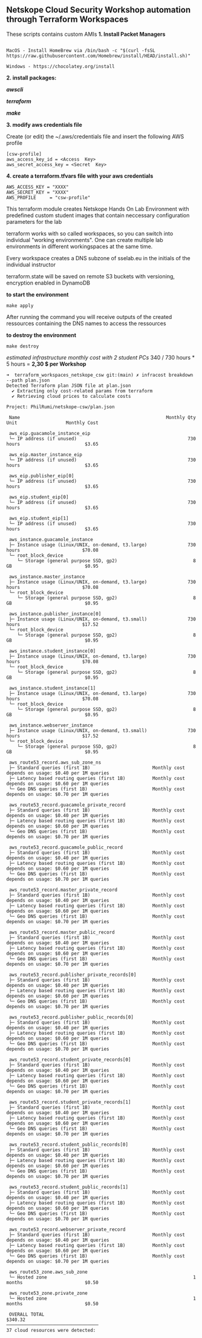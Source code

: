 ﻿<h2> Netskope Cloud Security Workshop automation through Terraform Workspaces </h2>

  
  
These scripts contains custom AMIs
**1. Install Packet Managers**

  

```

MacOS - Install HomeBrew via /bin/bash -c "$(curl -fsSL https://raw.githubusercontent.com/Homebrew/install/HEAD/install.sh)"

Windows - https://chocolatey.org/install

```


**2. install packages:**

***awscli***

***terraform*** 

***make***
  
**3. modify aws credentials file**
   
Create (or edit) the ~/.aws/credentials file and insert the following AWS profile

    [csw-profile]
    aws_access_key_id = <Access  Key>
    aws_secret_access_key = <Secret  Key>


**4. create a terraform.tfvars file with your aws credentials**

```
AWS_ACCESS_KEY = "XXXX"
AWS_SECRET_KEY = "XXXX"
AWS_PROFILE     = "csw-profile"
```

   
This terraform module creates Netskope Hands On Lab Environment with predefined custom student images that contain neccessary configuration parameters for the lab

terraform works with so called workspaces, so you can switch into individual "working environments". One can create multiple lab environments in different workingspaces at the same time.

Every workspace creates a DNS subzone of sselab.eu in the initials of the individual instructor

  

terraform.state will be saved on remote S3 buckets with versioning, encryption enabled in DynamoDB

  

**to start the environment**

  

    make apply

  

After running the command you will receive outputs of the created ressources containing the DNS names to access the ressources

**to destroy the environment**

  

    make destroy

  
**estimated infrastructure monthly cost* with 2 student PCs* 340 / 730 hours * 5 hours = **2,30 $ per Workshop**

```
➜  terraform_workspaces_netskope_csw git:(main) ✗ infracost breakdown --path plan.json
Detected Terraform plan JSON file at plan.json
  ✔ Extracting only cost-related params from terraform
  ✔ Retrieving cloud prices to calculate costs

Project: PhilRumi/netskope-csw/plan.json

 Name                                                      Monthly Qty  Unit                  Monthly Cost

 aws_eip.guacamole_instance_eip
 └─ IP address (if unused)                                         730  hours                        $3.65

 aws_eip.master_instance_eip
 └─ IP address (if unused)                                         730  hours                        $3.65

 aws_eip.publisher_eip[0]
 └─ IP address (if unused)                                         730  hours                        $3.65

 aws_eip.student_eip[0]
 └─ IP address (if unused)                                         730  hours                        $3.65

 aws_eip.student_eip[1]
 └─ IP address (if unused)                                         730  hours                        $3.65

 aws_instance.guacamole_instance
 ├─ Instance usage (Linux/UNIX, on-demand, t3.large)               730  hours                       $70.08
 └─ root_block_device
    └─ Storage (general purpose SSD, gp2)                            8  GB                           $0.95

 aws_instance.master_instance
 ├─ Instance usage (Linux/UNIX, on-demand, t3.large)               730  hours                       $70.08
 └─ root_block_device
    └─ Storage (general purpose SSD, gp2)                            8  GB                           $0.95

 aws_instance.publisher_instance[0]
 ├─ Instance usage (Linux/UNIX, on-demand, t3.small)               730  hours                       $17.52
 └─ root_block_device
    └─ Storage (general purpose SSD, gp2)                            8  GB                           $0.95

 aws_instance.student_instance[0]
 ├─ Instance usage (Linux/UNIX, on-demand, t3.large)               730  hours                       $70.08
 └─ root_block_device
    └─ Storage (general purpose SSD, gp2)                            8  GB                           $0.95

 aws_instance.student_instance[1]
 ├─ Instance usage (Linux/UNIX, on-demand, t3.large)               730  hours                       $70.08
 └─ root_block_device
    └─ Storage (general purpose SSD, gp2)                            8  GB                           $0.95

 aws_instance.webserver_instance
 ├─ Instance usage (Linux/UNIX, on-demand, t3.small)               730  hours                       $17.52
 └─ root_block_device
    └─ Storage (general purpose SSD, gp2)                            8  GB                           $0.95

 aws_route53_record.aws_sub_zone_ns
 ├─ Standard queries (first 1B)                       Monthly cost depends on usage: $0.40 per 1M queries
 ├─ Latency based routing queries (first 1B)          Monthly cost depends on usage: $0.60 per 1M queries
 └─ Geo DNS queries (first 1B)                        Monthly cost depends on usage: $0.70 per 1M queries

 aws_route53_record.guacamole_private_record
 ├─ Standard queries (first 1B)                       Monthly cost depends on usage: $0.40 per 1M queries
 ├─ Latency based routing queries (first 1B)          Monthly cost depends on usage: $0.60 per 1M queries
 └─ Geo DNS queries (first 1B)                        Monthly cost depends on usage: $0.70 per 1M queries

 aws_route53_record.guacamole_public_record
 ├─ Standard queries (first 1B)                       Monthly cost depends on usage: $0.40 per 1M queries
 ├─ Latency based routing queries (first 1B)          Monthly cost depends on usage: $0.60 per 1M queries
 └─ Geo DNS queries (first 1B)                        Monthly cost depends on usage: $0.70 per 1M queries

 aws_route53_record.master_private_record
 ├─ Standard queries (first 1B)                       Monthly cost depends on usage: $0.40 per 1M queries
 ├─ Latency based routing queries (first 1B)          Monthly cost depends on usage: $0.60 per 1M queries
 └─ Geo DNS queries (first 1B)                        Monthly cost depends on usage: $0.70 per 1M queries

 aws_route53_record.master_public_record
 ├─ Standard queries (first 1B)                       Monthly cost depends on usage: $0.40 per 1M queries
 ├─ Latency based routing queries (first 1B)          Monthly cost depends on usage: $0.60 per 1M queries
 └─ Geo DNS queries (first 1B)                        Monthly cost depends on usage: $0.70 per 1M queries

 aws_route53_record.publisher_private_records[0]
 ├─ Standard queries (first 1B)                       Monthly cost depends on usage: $0.40 per 1M queries
 ├─ Latency based routing queries (first 1B)          Monthly cost depends on usage: $0.60 per 1M queries
 └─ Geo DNS queries (first 1B)                        Monthly cost depends on usage: $0.70 per 1M queries

 aws_route53_record.publisher_public_records[0]
 ├─ Standard queries (first 1B)                       Monthly cost depends on usage: $0.40 per 1M queries
 ├─ Latency based routing queries (first 1B)          Monthly cost depends on usage: $0.60 per 1M queries
 └─ Geo DNS queries (first 1B)                        Monthly cost depends on usage: $0.70 per 1M queries

 aws_route53_record.student_private_records[0]
 ├─ Standard queries (first 1B)                       Monthly cost depends on usage: $0.40 per 1M queries
 ├─ Latency based routing queries (first 1B)          Monthly cost depends on usage: $0.60 per 1M queries
 └─ Geo DNS queries (first 1B)                        Monthly cost depends on usage: $0.70 per 1M queries

 aws_route53_record.student_private_records[1]
 ├─ Standard queries (first 1B)                       Monthly cost depends on usage: $0.40 per 1M queries
 ├─ Latency based routing queries (first 1B)          Monthly cost depends on usage: $0.60 per 1M queries
 └─ Geo DNS queries (first 1B)                        Monthly cost depends on usage: $0.70 per 1M queries

 aws_route53_record.student_public_records[0]
 ├─ Standard queries (first 1B)                       Monthly cost depends on usage: $0.40 per 1M queries
 ├─ Latency based routing queries (first 1B)          Monthly cost depends on usage: $0.60 per 1M queries
 └─ Geo DNS queries (first 1B)                        Monthly cost depends on usage: $0.70 per 1M queries

 aws_route53_record.student_public_records[1]
 ├─ Standard queries (first 1B)                       Monthly cost depends on usage: $0.40 per 1M queries
 ├─ Latency based routing queries (first 1B)          Monthly cost depends on usage: $0.60 per 1M queries
 └─ Geo DNS queries (first 1B)                        Monthly cost depends on usage: $0.70 per 1M queries

 aws_route53_record.webserver_private_record
 ├─ Standard queries (first 1B)                       Monthly cost depends on usage: $0.40 per 1M queries
 ├─ Latency based routing queries (first 1B)          Monthly cost depends on usage: $0.60 per 1M queries
 └─ Geo DNS queries (first 1B)                        Monthly cost depends on usage: $0.70 per 1M queries

 aws_route53_zone.aws_sub_zone
 └─ Hosted zone                                                      1  months                       $0.50

 aws_route53_zone.private_zone
 └─ Hosted zone                                                      1  months                       $0.50

 OVERALL TOTAL                                                                                     $340.32
──────────────────────────────────
37 cloud resources were detected:
```

